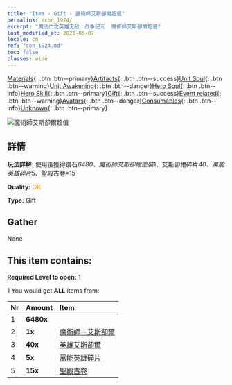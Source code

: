 ```yaml
---
title: "Item - Gift - 魔術師艾斯卻爾超值"
permalink: /con_1924/
excerpt: "魔法门之英雄无敌：战争纪元  魔術師艾斯卻爾超值"
last_modified_at: 2021-06-07
locale: cn
ref: "con_1924.md"
toc: false
classes: wide
---
```

 [Materials](/ItemsCN/){: .btn .btn--primary}[Artifacts](/ItemsCN/Artifacts/){: .btn .btn--success}[Unit Soul](/ItemsCN/UnitSoul/){: .btn .btn--warning}[Unit Awakening](/ItemsCN/UnitAwakening/){: .btn .btn--danger}[Hero Soul](/ItemsCN/HeroSoul/){: .btn .btn--info}[Hero Skill](/ItemsCN/HeroSkill/){: .btn .btn--primary}[Gift](/ItemsCN/Gift/){: .btn .btn--success}[Event related](/ItemsCN/Events/){: .btn .btn--warning}[Avatars](/ItemsCN/Avatars/){: .btn .btn--danger}[Consumables](/ItemsCN/Consumables/){: .btn .btn--info}[Unknown](/ItemsCN/Unknown/){: .btn .btn--primary}

 ![魔術師艾斯卻爾超值](/images/t/i_907547.png)

## 詳情
 **玩法詳解:** 使用後獲得鑽石*6480、魔術師艾斯卻爾塗裝*1、艾斯卻爾碎片*40、萬能英雄碎片*5、聖殿古卷*15

 **Quality:** <span style="color: #FF8C00">OK</span>

 **Type:** Gift

## Gather

  None

## This item contains:

 **Required Level to open:** 1

 1 You would get **ALL** items  from:

  | Nr | Amount |     Item    |
  |:---|:-------|:------------|
  | 1 |  **6480x** | <i class="fas fa-gem"/> |  | 
  | 2 |  **1x** | [魔術師－艾斯卻爾](/cn/Items/con_1067/) |  | 
  | 3 |  **40x** | [英雄艾斯卻爾](/cn/Items/her_388/) |  | 
  | 4 |  **5x** | [萬能英雄碎片](/cn/Items/her_358/) |  | 
  | 5 |  **15x** | [聖殿古卷](/cn/Items/con_697/) |  | 
